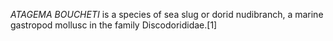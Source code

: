 _ATAGEMA BOUCHETI_ is a species of sea slug or dorid nudibranch, a marine gastropod mollusc in the family Discodorididae.[1]
